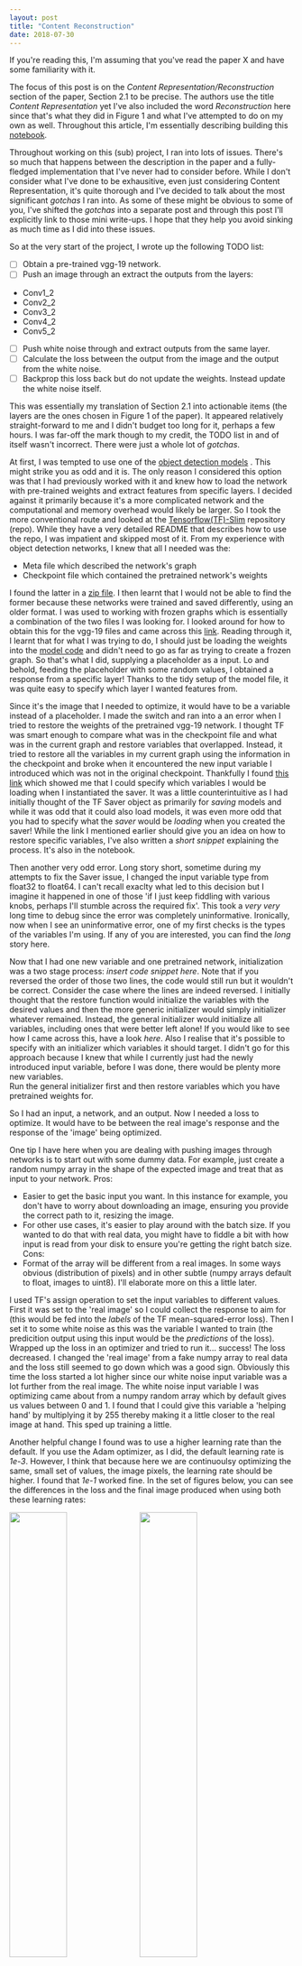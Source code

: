 ```yaml
---
layout: post
title: "Content Reconstruction"
date: 2018-07-30
---
```


If you're reading this, I'm assuming that you've read the paper X and have some familiarity with it. 

The focus of this post is on the _Content Representation/Reconstruction_ section of the paper, Section 2.1 to be precise. The authors use the title _Content Representation_ yet I've also included the word _Reconstruction_ here since that's what they did in Figure 1 and what I've attempted to do on my own as well. Throughout this article, I'm essentially describing building this [notebook](http://localhost:8888/notebooks/content_recs.ipynb# "Content Reconstruction"). 

Throughout working on this (sub) project, I ran into lots of issues. There's so much that happens between the description in the paper and a fully-fledged implementation that I've never had to consider before. While I don't consider what I've done to be exhausitive, even just considering Content Representation, it's quite thorough and I've decided to talk about the most significant _gotchas_ I ran into. As some of these might be obvious to some of you, I've shifted the _gotchas_ into a separate post and through this post I'll explicitly link to those mini write-ups. I hope that they help you avoid sinking as much time as I did into these issues. 

So at the very start of the project, I wrote up the following TODO list: 
- [ ] Obtain a pre-trained vgg-19 network. 
- [ ] Push an image through an extract the outputs from the layers: 
* Conv1_2
* Conv2_2
* Conv3_2
* Conv4_2
* Conv5_2
- [ ] Push white noise through and extract outputs from the same layer. 
- [ ] Calculate the loss between the output from the image and the output from the white noise. 
- [ ] Backprop this loss back but do not update the weights. Instead update the white noise itself. 

This was essentially my translation of Section 2.1 into actionable items (the layers are the ones chosen in Figure 1 of the paper). It appeared relatively straight-forward to me and I didn't budget too long for it, perhaps a few hours. 
I was far-off the mark though to my credit, the TODO list in and of itself wasn't incorrect. There were just a whole lot of _gotchas_. 

At first, I was tempted to use one of the [object detection models](https://github.com/tensorflow/models/blob/master/research/object_detection/g3doc/detection_model_zoo.md "TF detection model zoo") . This might strike you as odd and it is. The only reason I considered this option was that I had previously worked with it and knew how to load the network with pre-trained weights and extract features from specific layers. I decided against it primarily because it's a more complicated network and the computational and memory overhead would likely be larger. 
So I took the more conventional route and looked at the [Tensorflow(TF)-Slim](https://github.com/tensorflow/models/tree/master/research/slim "TF-Slim image classification model library") repository (repo). While they have a very detailed README that describes how to use the repo, I was impatient and skipped most of it. From my experience with object detection networks, I knew that all I needed was the:
* Meta file which described the network's graph
* Checkpoint file which contained the pretrained network's weights

I found the latter in a [zip file](http://download.tensorflow.org/models/vgg_19_2016_08_28.tar.gz "vgg_19_2016_08_28.tar.gz"). I then learnt that I would not be able to find the former because these networks were trained and saved differently, using an older format. I was used to working with frozen graphs which is essentially a combination of the two files I was looking for. I looked around for how to obtain this for the vgg-19 files and came across this [link](https://github.com/tensorflow/tensorflow/issues/7172 "TF issue #7172"). 
Reading through it, I learnt that for what I was trying to do, I should just be loading the weights into the [model code](https://github.com/tensorflow/models/blob/master/research/slim/nets/vgg.py "VGG19 model code") and didn't need to go as far as trying to create a frozen graph. So that's what I did, supplying a placeholder as a input. 
Lo and behold, feeding the placeholder with some random values, I obtained a response from a specific layer! Thanks to the tidy setup of the model file, it was quite easy to specify which layer I wanted features from. 

Since it's the image that I needed to optimize, it would have to be a variable instead of a placeholder. I made the switch and ran into a an error when I tried to restore the weights of the pretrained vgg-19 network. I thought TF was smart enough to compare what was in the checkpoint file and what was in the current graph and restore variables that overlapped. Instead, it tried to restore all the variables in my current graph using the information in the checkpoint and broke when it encountered the new input variable I introduced which was not in the original checkpoint. Thankfully I found [this link](https://stackoverflow.com/a/47917561 "Thank you StackOverflow!") which showed me that I could specify which variables I would be loading when I instantiated the saver. It was a little counterintuitive as I had initially thought of the TF Saver object as primarily for _saving_ models and while it was odd that it could also load models, it was even more odd that you had to specify what the _saver_ would be _loading_ when you created the saver! While the link I mentioned earlier should give you an idea on how to restore specific variables, I've also written a *short snippet* explaining the process. It's also in the notebook. 

Then another very odd error. Long story short, sometime during my attempts to fix the Saver issue, I changed the input variable type from float32 to float64. I can't recall exaclty what led to this decision but I imagine it happened in one of those 'if I just keep fiddling with various knobs, perhaps I'll stumble across the required fix'. This took a _very_ *very* long time to debug since the error was completely uninformative. Ironically, now when I see an uninformative error, one of my first checks is the types of the variables I'm using. If any of you are interested, you can find the *long* story here. 

Now that I had one new variable and one pretrained network, initialization was a two stage process:
*insert code snippet here*. 
Note that if you reversed the order of those two lines, the code would still run but it wouldn't be correct. 
Consider the case where the lines are indeed reversed. I initially thought that the restore function would initialize the variables with the desired values and then the more generic initializer would simply initializer whatever remained. Instead, the general initializer would initialize all variables, including ones that were better left alone! If you would like to see how I came across this, have a look *here*.
Also I realise that it's possible to specify with an initializer which variables it should target. I didn't go for this approach because I knew that while I currently just had the newly introduced input variable, before I was done, there would be plenty more new variables.  
Run the general initializer first and then restore variables which you have pretrained weights for. 

So I had an input, a network, and an output. Now I needed a loss to optimize. It would have to be between the real image's response and the response of the 'image' being optimized. 

One tip I have here when you are dealing with pushing images through networks is to start out with some dummy data. For example, just create a random numpy array in the shape of the expected image and treat that as input to your network. 
Pros:
* Easier to get the basic input you want. In this instance for example, you don't have to worry about downloading an image, ensuring you provide the correct path to it, resizing the image.
* For other use cases, it's easier to play around with the batch size. If you wanted to do that with real data, you might have to fiddle a bit with how input is read from your disk to ensure you're getting the right batch size.
Cons: 
* Format of the array will be different from a real images. In some ways obvious (distribution of pixels) and in other subtle (numpy arrays default to float, images to uint8). I'll elaborate more on this a little later. 

I used TF's assign operation to set the input variables to different values. First it was set to the 'real image' so I could collect the response to aim for (this would be fed into the _labels_ of the TF mean-squared-error loss). Then I set it to some white noise as this was the variable I wanted to train (the predicition output using this input would be the _predictions_ of the loss). Wrapped up the loss in an optimizer and tried to run it... success! The loss decreased. I changed the 'real image' from a fake numpy array to real data and the loss still seemed to go down which was a good sign. Obviously this time the loss started a lot higher since our white noise input variable was a lot further from the real image. The white noise input variable I was optimizing came about from a numpy random array which by default gives us values between 0 and 1. I found that I could give this variable a 'helping hand' by multiplying it by 255 thereby making it a little closer to the real image at hand. This sped up training a little. 

Another helpful change I found was to use a higher learning rate than the default. If you use the Adam optimizer, as I did, the default learning rate is *1e-3*. However, I think that because here we are continuoulsy optimizing the same, small set of values, the image pixels, the learning rate should be higher. I found that *1e-1* worked fine. In the set of figures below, you can see the differences in the loss and the final image produced when using both these learning rates: 

<img src="ashwindcruz.github.io/resources/images/2018-07-30-content-reconstruction/lr_final_large.png" width="45%"></img> <img src="https://cloud.githubusercontent.com/assets/4307137/10105290/2a183f3a-63ae-11e5-9380-50d9f6d8afd6.png" width="45%"></img> <img src="https://cloud.githubusercontent.com/assets/4307137/10105284/26aa7ad4-63ae-11e5-88b7-bc523a095c9f.png" width="45%"></img> <img src="https://cloud.githubusercontent.com/assets/4307137/10105288/28698fae-63ae-11e5-8ba7-a62360a8e8a7.png" width="45%"></img>


[here]({{ site.url }})
It's almost never sufficient to look at the loss to determine if your model is working correctly. The great thing about working with images is that you can always visually inspect the progress along the way and it should make some sense. I viewed the optimized image at a few points during the training and realised that things weren't quite adding up. The images I was viewing in the notebook mostly looked like noise, especially if I tried to reconstruct the image based on deeper features. However, the images I was saving to disk with cv2 looked much better. At the time, I put this down to a missing gap in understanding between plt and notebook interactions. 

I realised that I needed some heavier debugging and decided it was time to set up one of my favourite tools: Tensorboard. 
If you use TF, I would highly recommend using Tensorboard. Even if you're just interested in the loss and won't be visualizing any images along the way, use Tensorboard. 

I'll talk about the full benefits of Tensorboard in another *post* but I'll mention briefly here how I used it. 

For this project, here are the three ways I used Tensorboard: 
* Plotting the loss
* Images throughout training
* Visual depiction of the graph

Viewing the loss was fairly straightforward in this instance since there was only one loss (i.e. no validation) and it was for the same input each time. 
The images I saw more closely matched the images I had saved to disk rather that those I was trying to display within the notebook which was a healthy confirmation that I was probably doing the right thing. There were some slight differences between the disk and Tensorboard images which I would later figure out were due to the way I was saving images with cv2. It was definitely a bit of a _gotcha_. 
Finally, by looking at the *graph*, I could confirm that everything was hooked up the way I wanted it to be. One tip here is to name all your variables. I sometimes forget to do this and it comes back to bite me when I'm trying to access a particular node of a saved graph. It also makes debugging the graph slightly harder. For example, consider the two graphs *below*. Specific names are so much more helpful compared to generic 'Variables'. 

With all the connections looking fine and the image transforming as expected, I spent some time digging into the plt and cv2 libraries to make sure I could obtain the same images at a given time step for different methods: plt, cv2, and tensorboard. You can read about that *here*. 

Finally, the *figure below* shows my notebook's take on the images produced in the Content Reconstruction bit of Figure 1. 

Overall, I probably spent about 20 hours coming up with this notebook. There were a few time consuming things that I left out (e.g. a brief dally with TF Eager, losing some unsaved work at one point and having to rewrite, ...) but this post covers most of what I did. 
That's it for now! Next up will be Style Representation/Reconstruction which I'll link to once it's up and ready! 